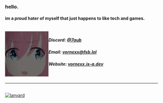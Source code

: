 <h3><b>hello.</b></h3>
<h4>im a proud hater of myself that just happens to like tech and games.</h4>
<br />
<img align="left" height="150" src="/bocchi.png" />

<div align="left">
  <h5> Discord: <a href='https://discord.com/users/1149438819834269856'>@7aub</a></h5>
  <h5> Email: <a href='mailto:vornexx@fsb.lol'>vornexx@fsb.lol</a></h5>
  <h5> Website: <a href='https://vornexx.is-a.dev'>vornexx.is-a.dev</a></h5>
</div>
<br />
<hr />
<a href='#'>
</a>
<br />
<a href='#'>
  <img alt='lanyard' width="380" height="190" src='https://lanyard.cnrad.dev/api/1149438819834269856?bg=0d1117' />
</a>
<br />
</ul>
